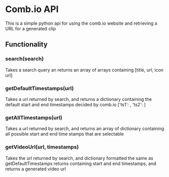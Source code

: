 # Comb.io API

This is a simple python api for using the comb.io website and retrieving a URL for a generated clip

## Functionality

### search(search)
Takes a search query an returns an array of arrays containing [title, url, icon url]

### getDefaultTimestamps(url)
Takes a url returned by search, and returns a dictionary containing the default start and end timestamps decided by comb.io ['ts1': <start timestamp>, 'ts2': <end timestamp>]

### getAllTimestamps(url)
Takes a url returned by search, and returns an array of dictionary containing all possible start and end time stamps that are selectable

### getVideoUrl(url, timestamps)
Takes the url returned by search, and dictionary formatted the same as getDefaultTimestamps returns containing start and end timestamps, and returns a generated video url
